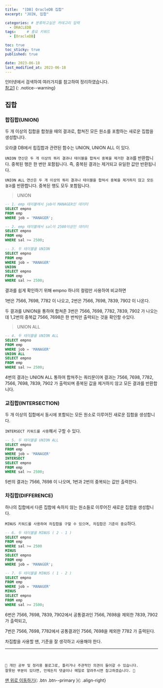 ```yaml
---
title:  "[DB] OracleDB 집합"  
excerpt: "JOIN, 집합"

categories: # 분류하고싶은 카테고리 입력
  - ORACLEDB
tags:     # 중요 키워드
  - [OracleDB]

toc: true
toc_sticky: true
published: true

date: 2023-06-18
last_modified_at: 2023-06-18
---
```



인터넷에서 검색하여 여러가지를 참고하여 정리하였습니다.    
[참고1](https://pearlluck.tistory.com/46)
{: .notice--warning}

## 집합

### 합집합(UNION)

두 개 이상의 집합을 합쳤을 때의 결과로, 합쳐진 모든 원소를 포함하는 새로운 집합을 생성합니다. 

오라클 DB에서 힙집합과 관련된 함수는 UNION, UNION ALL 이 있다. 

`UNION 연산은 두 개 이상의 쿼리 결과나 테이블을 합쳐서 중복을 제거한 결과`를 반환합니다. 중복된 행은 한 번만 포함됩니다. 즉, 중복된 결과는 제거되고 유일한 값만 반환됩니다. 

`UNION ALL 연산은 두 개 이상의 쿼리 결과나 테이블을 합쳐서 중복을 제거하지 않고 모든 결과`를 반환합니다. 중복된 행도 모두 포함됩니다.

> UNION 

```sql 
-- 1. emp 테이블에서 job이 MANAGER인 데이터
SELECT empno 
FROM emp
WHERE job = 'MANAGER';

-- 2. emp 테이블에서 sal이 2500이상인 데이터
SELECT empno
FROM emp
WHERE sal >= 2500;

-- 3. 두 테이블을 UNION 
SELECT empno 
FROM emp
WHERE job = 'MANAGER'
UNION
SELECT empno
FROM emp
WHERE sal >= 2500;
```

결과를 쉽게 확인하기 위해 empno 하나의 컬럼만 사용하여 비교하면 

1번은 7566, 7698, 7782 이 나오고, 2번은 7566, 7698, 7839, 7902 이 나온다. 

두 결과를 UNION을 통하여 합쳐준 3번은 7566, 7698, 7782, 7839, 7902 가 나오는데 1,2번의 중복값 7566, 7698은 한 번씩만 출력되는 것을 확인할 수있다.

> UNION ALL 

```sql 
-- 4. 두 테이블을 UNION ALL 
SELECT empno 
FROM emp
WHERE job = 'MANAGER'
UNION ALL
SELECT empno
FROM emp
WHERE sal >= 2500;
```

4번의 결과는 UNION ALL 통하여 합쳐주는 쿼리문이며 결과는 7566, 7698, 7782, 7566, 7698, 7839, 7902 가 출력되며 중복된 값을 제거하지 않고 모든 결과를 반환합니다.

### 교집합(INTERSECTION)

두 개 이상의 집합에서 동시에 포함되는 모든 원소로 이루어진 새로운 집합을 생성합니다.

`INTERSECT 키워드를 사용`해서 구할 수 있다. 

```sql 
-- 5. 두 테이블을 UNION ALL 
SELECT empno 
FROM emp
WHERE job = 'MANAGER'
INTERSECT
SELECT empno
FROM emp
WHERE sal >= 2500;
```

5번의 결과는 7566, 7698 이 나오며, 1번과 2번의 중복되는 값만 출력한다. 


### 차집합(DIFFERENCE)

하나의 집합에서 다른 집합에 속하지 않는 원소들로 이루어진 새로운 집합을 생성합니다.

`MINUS 키워드를 사용하여 차집합을 구할 수 있으며, 차집합은 기준이 중요`하다. 

```sql 
-- 6. 두 테이블을 MINUS ( 2 - 1 ) 
SELECT empno
FROM emp
WHERE sal >= 2500
MINUS
SELECT empno 
FROM emp
WHERE job = 'MANAGER';

-- 7. 두 테이블을 MINUS ( 1 - 2 ) 
SELECT empno 
FROM emp
WHERE job = 'MANAGER'
MINUS
SELECT empno
FROM emp
WHERE sal >= 2500;
```

6번은 7566, 7698, 7839, 7902에서 공통결과인 7566, 7698을 제외한 7839, 7902 가 출력되고,

7번은 7566, 7698, 7782에서 공통결과인 7566, 7698을 제외한 7782 가 출력된다.

차집합을 사용할 땐, 기준을 잘 생각하고 사용해야 한다. 



***
<br>
    
    📢 개인 공부 및 정리용 블로그로, 틀리거나 주관적인 의견이 들어갈 수 있습니다.
    잘못된 부분이 있다면, 언제든지 댓글이나 메일로 알려주시면 참고하겠습니다. 🧐

[맨 위로 이동하기](#){: .btn .btn--primary }{: .align-right}